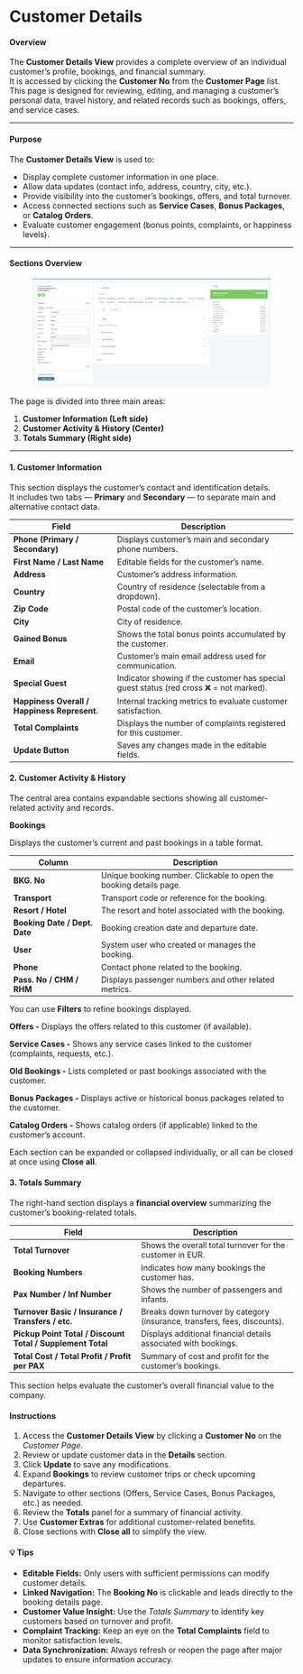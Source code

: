 # Customer Details

#### **Overview**

The **Customer Details View** provides a complete overview of an individual customer’s profile, bookings, and financial summary.\
It is accessed by clicking the **Customer No** from the **Customer Page** list.\
This page is designed for reviewing, editing, and managing a customer’s personal data, travel history, and related records such as bookings, offers, and service cases.

***

#### **Purpose**

The **Customer Details View** is used to:

* Display complete customer information in one place.
* Allow data updates (contact info, address, country, city, etc.).
* Provide visibility into the customer’s bookings, offers, and total turnover.
* Access connected sections such as **Service Cases**, **Bonus Packages**, or **Catalog Orders**.
* Evaluate customer engagement (bonus points, complaints, or happiness levels).

***

#### **Sections Overview**

<figure><img src="../../.gitbook/assets/image (1) (1) (1).png" alt=""><figcaption></figcaption></figure>

The page is divided into three main areas:

1. **Customer Information (Left side)**
2. **Customer Activity & History (Center)**
3. **Totals Summary (Right side)**

***

#### **1. Customer Information**

This section displays the customer’s contact and identification details.\
It includes two tabs — **Primary** and **Secondary** — to separate main and alternative contact data.

| **Field**                                    | **Description**                                                                        |
| -------------------------------------------- | -------------------------------------------------------------------------------------- |
| **Phone (Primary / Secondary)**              | Displays customer’s main and secondary phone numbers.                                  |
| **First Name / Last Name**                   | Editable fields for the customer’s name.                                               |
| **Address**                                  | Customer’s address information.                                                        |
| **Country**                                  | Country of residence (selectable from a dropdown).                                     |
| **Zip Code**                                 | Postal code of the customer’s location.                                                |
| **City**                                     | City of residence.                                                                     |
| **Gained Bonus**                             | Shows the total bonus points accumulated by the customer.                              |
| **Email**                                    | Customer’s main email address used for communication.                                  |
| **Special Guest**                            | Indicator showing if the customer has special guest status (red cross ❌ = not marked). |
| **Happiness Overall / Happiness Represent.** | Internal tracking metrics to evaluate customer satisfaction.                           |
| **Total Complaints**                         | Displays the number of complaints registered for this customer.                        |
| **Update Button**                            | Saves any changes made in the editable fields.                                         |

#### **2. Customer Activity & History**

The central area contains expandable sections showing all customer-related activity and records.

**Bookings**

Displays the customer’s current and past bookings in a table format.

| **Column**                    | **Description**                                                    |
| ----------------------------- | ------------------------------------------------------------------ |
| **BKG. No**                   | Unique booking number. Clickable to open the booking details page. |
| **Transport**                 | Transport code or reference for the booking.                       |
| **Resort / Hotel**            | The resort and hotel associated with the booking.                  |
| **Booking Date / Dept. Date** | Booking creation date and departure date.                          |
| **User**                      | System user who created or manages the booking.                    |
| **Phone**                     | Contact phone related to the booking.                              |
| **Pass. No / CHM / RHM**      | Displays passenger numbers and other related metrics.              |

You can use **Filters** to refine bookings displayed.

**Offers -** Displays the offers related to this customer (if available).

**Service Cases -** Shows any service cases linked to the customer (complaints, requests, etc.).

**Old Bookings -** Lists completed or past bookings associated with the customer.

**Bonus Packages -** Displays active or historical bonus packages related to the customer.

**Catalog Orders -** Shows catalog orders (if applicable) linked to the customer’s account.

Each section can be expanded or collapsed individually, or all can be closed at once using **Close all**.

#### **3. Totals Summary**

The right-hand section displays a **financial overview** summarizing the customer’s booking-related totals.

| **Field**                                                  | **Description**                                                           |
| ---------------------------------------------------------- | ------------------------------------------------------------------------- |
| **Total Turnover**                                         | Shows the overall total turnover for the customer in EUR.                 |
| **Booking Numbers**                                        | Indicates how many bookings the customer has.                             |
| **Pax Number / Inf Number**                                | Shows the number of passengers and infants.                               |
| **Turnover Basic / Insurance / Transfers / etc.**          | Breaks down turnover by category (insurance, transfers, fees, discounts). |
| **Pickup Point Total / Discount Total / Supplement Total** | Displays additional financial details associated with bookings.           |
| **Total Cost / Total Profit / Profit per PAX**             | Summary of cost and profit for the customer’s bookings.                   |

This section helps evaluate the customer’s overall financial value to the company.

#### **Instructions**

1. Access the **Customer Details View** by clicking a **Customer No** on the _Customer Page_.
2. Review or update customer data in the **Details** section.
3. Click **Update** to save any modifications.
4. Expand **Bookings** to review customer trips or check upcoming departures.
5. Navigate to other sections (Offers, Service Cases, Bonus Packages, etc.) as needed.
6. Review the **Totals** panel for a summary of financial activity.
7. Use **Customer Extras** for additional customer-related benefits.
8. Close sections with **Close all** to simplify the view.

#### 💡 **Tips**

* **Editable Fields:** Only users with sufficient permissions can modify customer details.
* **Linked Navigation:** The **Booking No** is clickable and leads directly to the booking details page.
* **Customer Value Insight:** Use the _Totals Summary_ to identify key customers based on turnover and profit.
* **Complaint Tracking:** Keep an eye on the **Total Complaints** field to monitor satisfaction levels.
* **Data Synchronization:** Always refresh or reopen the page after major updates to ensure information accuracy.
